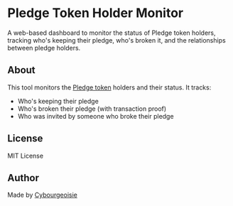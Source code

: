 # Pledge Token Holder Monitor

A web-based dashboard to monitor the status of Pledge token holders, tracking who's keeping their pledge, who's broken it, and the relationships between pledge holders.

## About

This tool monitors the [Pledge token](https://www.thepledge.meme/) holders and their status. It tracks:
- Who's keeping their pledge
- Who's broken their pledge (with transaction proof)
- Who was invited by someone who broke their pledge

## License

MIT License

## Author

Made by [Cybourgeoisie](https://x.com/cybourgeoisie)
